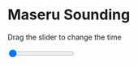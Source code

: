 <h1>Maseru Sounding</h1>
<p>Drag the slider to change the time</p>

<div class="slidecontainer">
<input oninput='setImage(this)' class="slider" type="range" min="0" max="5" value="0" step="1" />
<img id='img'/>
</div>

<script>
var img = document.getElementById('img');
var img_array = ['/assets/images/skwt/skd_maseru_wrfout_d01_2020-05-14_12:00:00.png',
'/assets/images/skwt/skd_maseru_wrfout_d01_2020-05-14_18:00:00.png',
'/assets/images/skwt/skd_maseru_wrfout_d01_2020-05-15_00:00:00.png',
'/assets/images/skwt/skd_maseru_wrfout_d01_2020-05-15_06:00:00.png',
'/assets/images/skwt/skd_maseru_wrfout_d01_2020-05-15_12:00:00.png',];
function setImage(obj)
{
        var value = obj.value;
        img.src = img_array[value];

}
</script>
